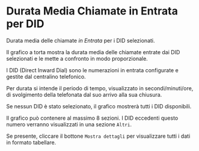 # Durata Media Chiamate in Entrata per DID

Durata media delle chiamate *in Entrata* per i DID selezionati.

Il grafico a torta mostra la durata media delle chiamate entrate dai DID selezionati
e le mette a confronto in modo proporzionale.

I DID (Direct Inward Dial) sono le numerazioni in entrata configurate e gestite
dal centralino telefonico.

Per durata si intende il periodo di tempo, visualizzato in secondi/minuti/ore, di
svolgimento della telefonata dal suo arrivo alla sua chiusura.

Se nessun DID è stato selezionato, il grafico mostrerà tutti i DID disponibili.

Il grafico può contenere al massimo 8 sezioni. I DID eccedenti questo numero
verranno visualizzati in una sezione `Altri`.

Se presente, cliccare il bottone `Mostra dettagli` per visualizzare tutti i dati
in formato tabellare.
